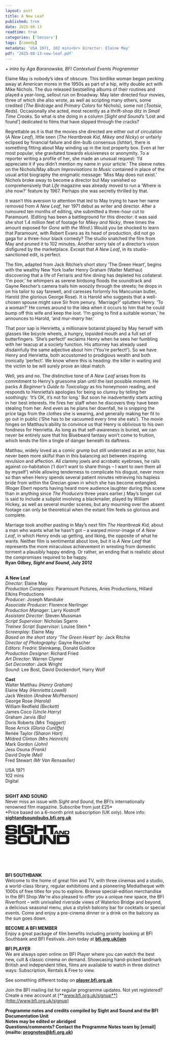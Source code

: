 ```yaml
---
layout: post
title: A New Leaf
published: true
date: 2025-08-13
readtime: true
categories: ['Seniors']
tags: [Comedy]
metadata: 'USA 1971, 102 mins<br> Director: Elaine May'
pdf: '2025-08-13-new-leaf.pdf'
---
```


_+ intro by Aga Baranowska, BFI Contextual Events Programmer_

Elaine May is nobody’s idea of obscure. This birdlike woman began pecking away at American mores in the 1950s as part of a hip, witty double act with Mike Nichols. The duo released bestselling albums of their routines and played a year-long, sellout run on Broadway. May later directed four movies, three of which she also wrote, as well as scripting many others, some credited (_The Birdcage_ and _Primary Colors_ for Nichols), some not (_Tootsie_, _Reds_). Occasionally she acted, most recently as a thrift-shop ditz in _Small Time Crooks_. So what is she doing in a column [_Sight and Sound_’s ‘Lost and found’] dedicated to films that have slipped through the cracks?

Regrettable as it is that the movies she directed are either out of circulation (_A New Leaf_), little seen (_The Heartbreak Kid_, _Mikey and Nicky_) or unfairly eclipsed by financial failure and dim-bulb consensus (_Ishtar_), there is something fitting about May winding up in the lost property box. Even at her most popular, she gravitated towards elusiveness or anonymity. To a reporter writing a profile of her, she made an unusual request: ‘I’d appreciate it if you didn’t mention my name in your article.’ The sleeve notes on the Nichols/May album _Improvisations to Music_ contained in place of the usual artist biography the enigmatic message: ‘Miss May does not exist.’ Nichols broke away to become a director but May vanished so comprehensively that _Life_ magazine was already moved to run a ‘Where is she now?’ feature by 1967. Perhaps she was secretly thrilled by that.

It wasn’t this aversion to attention that led to May trying to have her name removed from _A New Leaf_, her 1971 debut as writer and director. After a rumoured ten months of editing, she submitted a three-hour cut to Paramount. (Editing has been a battleground for this director: it was said she shot 1.4 million feet of footage for _Mikey and Nicky_, three times the amount exposed for _Gone with the Wind_.) Would you be shocked to learn that Paramount, with Robert Evans as its head of production, did not go gaga for a three-hour black comedy? The studio snatched the film from May and pruned it to 102 minutes. Another sorry tale of a director’s vision disfigured by the marketplace. Except that _A New Leaf_, in its studio-sanctioned edit, is perfect.

The film, adapted from Jack Ritchie’s short story ‘The Green Heart’, begins with the wealthy New York loafer Henry Graham (Walter Matthau) discovering that a life of Ferraris and fine dining has depleted his collateral. ‘I’m poor,’ he whimpers as serene birdsong floods the soundtrack and Gayne Rescher’s camera trails him woozily through the streets; he drops in on his tailor to say farewell, and caresses forlornly his Mancunian butler, Harold (the glorious George Rose). It is Harold who suggests that a well-chosen spouse might save Sir from penury. ‘Marriage?’ splutters Henry. ‘To a woman?’ He comes around to the idea when it occurs to him that he could bump off this wife and keep the loot. ‘I’m going to find a suitable woman,’ he announces to Harold, ‘and mur-_marry_ her.’

That poor sap is Henrietta, a millionaire botanist played by May herself with glasses like bicycle wheels, a hungry, lopsided mouth and a full set of butterfingers. ‘She’s perfect!’ exclaims Henry when he sees her fumbling with her teacup at a society function. His attorney has already used disdainfully the same adjective about him (‘You’re perfect!’). So we have Henry and Henrietta, both accustomed to prodigious wealth and both ironically ‘perfect’. We know where this is heading: the killer in waiting and the victim to be will surely prove an ideal match.

Well, yes and no. The distinctive tone of _A New Leaf_ arises from its commitment to Henry’s gruesome plan until the last possible moment. He packs _A Beginner’s Guide to Toxicology_ as his honeymoon reading, and responds to Henrietta’s apologies for being so clumsy by telling her soothingly: ‘It’s OK, it’s not for long.’ But soon he inadvertently starts acting in her best interests. He fires her staff when he discovers they have been stealing from her. And even as he plans her downfall, he is snipping the price tags from the clothes she is wearing, and generally making her fit to go out in public (‘She has to be vacuumed every time she eats’). The movie hinges on Matthau’s ability to convince us that Henry is oblivious to his own fondness for Henrietta. As long as that self-awareness is buried, we can never be entirely sure that his Bluebeard fantasy won’t come to fruition, which lends the film a tingle of danger beneath its daftness.

Matthau, widely loved as a comic grump but still underrated as an actor, has never been more skilful than in this balancing act between inspiring revulsion and affection. All clammy jowls and acrobatic eyebrows, he rails against co-habitation (‘I don’t want to share things – I want to own them all by myself’) while allowing tenderness to complicate his disgust, never more so than when Henry spends several patient minutes retrieving his hapless bride from within the Grecian gown in which she has become entangled. (Roger Ebert reports having heard more audience laughter during this scene than in anything since _The Producers_ three years earlier.) May’s longer cut is said to include a subplot involving a blackmailer, played by William Hickey, as well as several murder scenes, but any mourning over the absent footage can only be theoretical when the extant film feels so glorious and complete.

Marriage took another pasting in May’s next film _The Heartbreak Kid_, about a man who wants what he hasn’t got – a warped mirror-image of _A New Leaf_, in which Henry ends up getting, and liking, the opposite of what he wants. Neither film is sentimental about love, but it is _A New Leaf_ that represents the more miraculous achievement in wresting from domestic torment a plausibly happy ending. Or rather, an ending that is realistic about the compromises required to be happy.  
**Ryan Gilbey, _Sight and Sound_, July 2012**
<br><br>

**A New Leaf**  
_Director_: Elaine May  
_Production Companies_: Paramount Pictures, Aries Productions, Hillard Elkins Productions  
_Producer_: Joseph Manduke  
_Associate Producer_: Florence Nerlinger  
_Production Manager_: Larry Kostroff  
_Assistant Director_: Steven Mussman  
_Script Supervisor_: Nicholas Sgarro  
_Trainee Script Supervisor_: Louise Stein *  
_Screenplay_: Elaine May  
_Based on the short story ‘The Green Heart’ by_:  Jack Ritchie  
_Director of Photography_: Gayne Rescher  
_Editors_: Fredric Steinkamp, Donald Guidice  
_Production Designer_: Richard Fried  
_Art Director_: Warren Clymer  
_Set Decorator_: Jack Wright  
_Sound_: Lee Bost, David Dockendorf, Harry Wolf

**Cast**  
Walter Matthau _(Henry Graham)_  
Elaine May _(Henrietta Lowell)_  
Jack Weston _(Andrew McPherson)_  
George Rose _(Harold)_  
William Redfield _(Beckett)_  
James Coco _(Uncle Harry)_  
Graham Jarvis _(Bo)_  
Doris Roberts _(Mrs Traggert)_  
Rose Arrick _(Gloria Cunliffe)_  
Renée Taylor _(Sharon Hart)_  
Mildred Clinton _(Mrs Heinrich)_  
Mark Gordon _(John)_  
Jess Osuna _(Frank)_  
David Doyle _(Mel)_  
Fred Stewart _(Mr Van Rensaeller)_

USA 1971  
102 mins  
Digital
<br><br>

**SIGHT AND SOUND**<br>
Never miss an issue with _Sight and Sound_, the BFI’s internationally renowned film magazine. Subscribe from just £25*<br>
*Price based on a 6-month print subscription (UK only). More info: [**sightandsoundsubs.bfi.org.uk**](https://sightandsoundsubs.bfi.org.uk/subscribe)

<img style="float: left;" src="/img/sight-and-sound.jpg" width="40%" height="40%"><br><br><br><br><br><br><br><br>

**BFI SOUTHBANK**  
Welcome to the home of great film and TV, with three cinemas and a studio, a world-class library, regular exhibitions and a pioneering Mediatheque with 1000s of free titles for you to explore. Browse special-edition merchandise in the BFI Shop.We&#39;re also pleased to offer you a unique new space, the BFI Riverfront – with unrivalled riverside views of Waterloo Bridge and beyond, a delicious seasonal menu, plus a stylish balcony bar for cocktails or special events. Come and enjoy a pre-cinema dinner or a drink on the balcony as the sun goes down.  

**BECOME A BFI MEMBER**  
Enjoy a great package of film benefits including priority booking at BFI Southbank and BFI Festivals. Join today at [**bfi.org.uk/join**](http://www.bfi.org.uk/join)  

**BFI PLAYER**  
 We are always open online on BFI Player where you can watch the best new, cult &amp; classic cinema on demand. Showcasing hand-picked landmark British and independent titles, films are available to watch in three distinct ways: Subscription, Rentals &amp; Free to view.  

See something different today on [**player.bfi.org.uk**](https://player.bfi.org.uk)  

Join the BFI mailing list for regular programme updates. Not yet registered? Create a new account at [**www.bfi.org.uk/signup**](http://www.bfi.org.uk/signup)

**Programme notes and credits compiled by Sight and Sound and the BFI Documentation Unit  
Notes may be edited or abridged  
Questions/comments? Contact the Programme Notes team by [email](mailto: prognotes@bfi.org.uk)**

<!--stackedit_data:
eyJoaXN0b3J5IjpbMTA0MzAwMzQyNV19
-->

